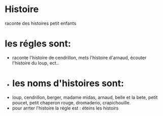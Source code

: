 # Histoire
 raconte des histoires petit enfants
# les régles sont:
- raconte l'histoire de cendrillon, mets l'histoire d'arnaud, écouter l'histoire du loup, ect..
- # les noms d'histoires sont:
- loup, cendrillon, berger, madame midas, arnaud, belle et la bete, petit poucet, petit chaperon rouge, dromaderio, crapichouille.
- pour arrter l'histoire la régle est : éteins les histoirs
